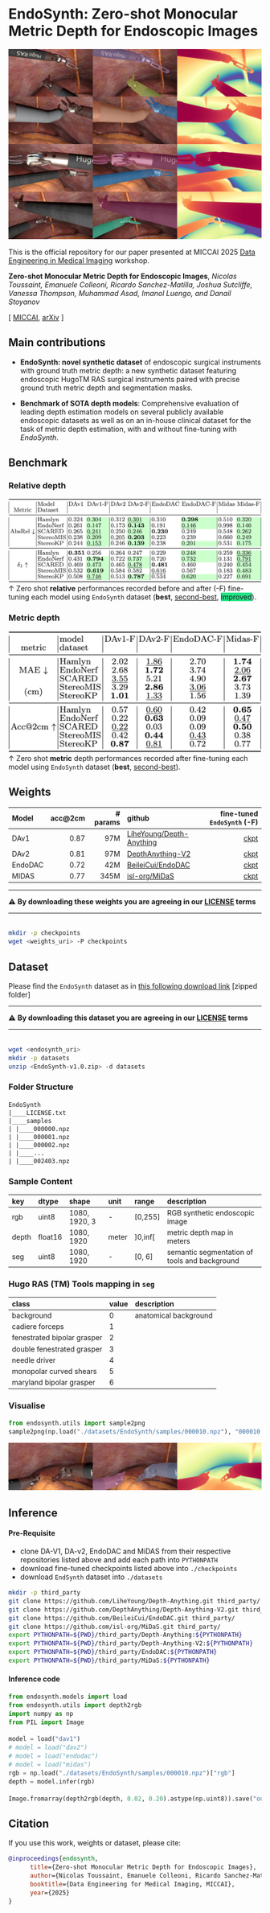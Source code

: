 # EndoSynth: Zero-shot Monocular Metric Depth for Endoscopic Images


![Example EndoSynth dataset](assets/EndoSynth.jpg)

This is the official repository for our paper presented at MICCAI 2025 [Data Engineering in Medical Imaging](https://demi-workshop.github.io/#/workshop-details) workshop.

**Zero-shot Monocular Metric Depth for Endoscopic Images**, *Nicolas Toussaint, Emanuele Colleoni, Ricardo Sanchez-Matilla, Joshua
Sutcliffe, Vanessa Thompson, Muhammad Asad, Imanol Luengo, and Danail Stoyanov*

[ [MICCAI](), [arXiv]() ]

## Main contributions

* **EndoSynth: novel synthetic dataset** of endoscopic surgical instruments with ground truth metric depth: a new synthetic dataset featuring endoscopic HugoTM RAS surgical instruments paired with precise ground truth metric depth and segmentation masks.

* **Benchmark of SOTA depth models**: Comprehensive evaluation of leading depth estimation models on several publicly available endoscopic datasets as well as on an in-house clinical dataset for the task of metric depth estimation, with and without fine-tuning with *EndoSynth*.


## Benchmark


### Relative depth

![benchmark/relative](assets/benchmark_relative.jpg)
&uarr; Zero shot **relative** performances recorded before and after (-F) fine-tuning each model using `EndoSynth` dataset (**best**, <u>second-best</u>, <span style="background-color: #24e387;">improved</span>).

### Metric depth

![benchmark/metric](assets/benchmark_metric.jpg)
&uarr; Zero shot **metric** depth performances recorded after fine-tuning each model using `EndoSynth` dataset (**best**, <u>second-best</u>).

## Weights

| Model   | acc@2cm | # params | github | fine-tuned `EndoSynth` (-F) |
|:--------|--------:|---------:|:---------|---------:|
| DAv1    | 0.87    | 97M      | [LiheYoung/Depth-Anything](https://github.com/LiheYoung/Depth-Anything) | [ckpt]() |
| DAv2    | 0.81    | 97M      | [DepthAnything-V2](https://github.com/DepthAnything/Depth-Anything-V2)| [ckpt]() |
| EndoDAC | 0.72    | 42M      | [BeileiCui/EndoDAC](https://github.com/BeileiCui/EndoDAC)| [ckpt]() |
| MIDAS   | 0.77    | 345M     | [isl-org/MiDaS](https://github.com/isl-org/MiDaS) | [ckpt]() |


---

:warning: **By downloading these weights you are agreeing in our [LICENSE](LICENSE.txt) terms**

---

```bash

mkdir -p checkpoints
wget <weights_uri> -P checkpoints
```


## Dataset

Please find the `EndoSynth` dataset as in [this following download link]() [zipped folder]

---

:warning: **By downloading this dataset you are agreeing in our [LICENSE](LICENSE.txt) terms**

---


```bash

wget <endosynth_uri>
mkdir -p datasets
unzip <EndoSynth-v1.0.zip> -d datasets
```

### Folder Structure
```
EndoSynth
|____LICENSE.txt
|____samples
| |____000000.npz
| |____000001.npz
| |____000002.npz
| |____...
| |____002403.npz
```

### Sample Content

| key   | dtype   | shape         | unit  | range | description |
|:------|:--------|:--------------|:------|:------|:------------|
| rgb   | uint8   | 1080, 1920, 3 | -     | [0,255] | RGB synthetic endoscopic image|
| depth | float16 | 1080, 1920    | meter | ]0,inf[ | metric depth map in meters |
| seg   | uint8   | 1080, 1920    | -     | [0, 6] | semantic segmentation of tools and background |


### Hugo RAS (TM) Tools mapping in `seg`

| class                       | value | description |
|:----------------------------|:------|:------------|
| background                  | 0     | anatomical background|
| cadiere forceps             | 1     | |
| fenestrated bipolar grasper | 2     | |
| double fenestrated grasper  | 3     | |
| needle driver               | 4     | |
| monopolar curved shears     | 5     | |
| maryland bipolar grasper    | 6     | |


### Visualise

```python
from endosynth.utils import sample2png
sample2png(np.load("./datasets/EndoSynth/samples/000010.npz"), "000010.jpg")
```
![sample](assets/000010.jpg)


## Inference

#### Pre-Requisite

- clone DA-V1, DA-v2, EndoDAC and MiDAS from their respective repositories listed above and add each path into `PYTHONPATH`
- download fine-tuned checkpoints listed above into `./checkpoints`
- download `EndSynth` dataset into `./datasets`

```bash
mkdir -p third_party
git clone https://github.com/LiheYoung/Depth-Anything.git third_party/
git clone https://github.com/DepthAnything/Depth-Anything-V2.git third_party/
git clone https://github.com/BeileiCui/EndoDAC.git third_party/
git clone https://github.com/isl-org/MiDaS.git third_party/
export PYTHONPATH=${PWD}/third_party/Depth-Anything:${PYTHONPATH}
export PYTHONPATH=${PWD}/third_party/Depth-Anything-V2:${PYTHONPATH}
export PYTHONPATH=${PWD}/third_party/EndoDAC:${PYTHONPATH}
export PYTHONPATH=${PWD}/third_party/MiDaS:${PYTHONPATH}
```

#### Inference code

```python
from endosynth.models import load
from endosynth.utils import depth2rgb
import numpy as np
from PIL import Image

model = load("dav1")
# model = load("dav2")
# model = load("endodac")
# model = load("midas")
rgb = np.load("./datasets/EndoSynth/samples/000010.npz")["rgb"]
depth = model.infer(rgb)

Image.fromarray(depth2rgb(depth, 0.02, 0.20).astype(np.uint8)).save("out.png")
```

## Citation

If you use this work, weights or dataset, please cite:

```bibtex
@inproceedings{endosynth,
      title={Zero-shot Monocular Metric Depth for Endoscopic Images},
      author={Nicolas Toussaint, Emanuele Colleoni, Ricardo Sanchez-Matilla, Joshua Sutcliffe, Vanessa Thompson, Muhammad Asad, Imanol Luengo, Danail Stoyanov},
      booktitle={Data Engineering for Medical Imaging, MICCAI},
      year={2025}
}
```

